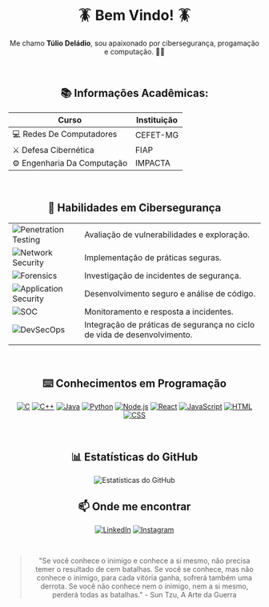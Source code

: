 <div align="center">
  
# 🪳 Bem Vindo! 🪳

Me chamo **Túlio Deládio**, sou apaixonado por cibersegurança, progamação e computação. 👨‍💻
</div>

<br>

<div align="center">
  
## 📚 Informações Acadêmicas:


  
| Curso | Instituição |
| --- | --- |
| 💻 Redes De Computadores | CEFET-MG |
| ⚔️ Defesa Cibernética | FIAP |
| ⚙️ Engenharia Da Computação | IMPACTA |

</div>

<br>
  

<div align="center">
    
## 🔐 Habilidades em Cibersegurança

|  |  |
| --- | --- |
| ![Penetration Testing](https://img.shields.io/badge/Penetration%20Testing-FFA500?style=for-the-badge&logo=shield&logoColor=000000) | Avaliação de vulnerabilidades e exploração. |
| ![Network Security](https://img.shields.io/badge/Network%20Security-FFA500?style=for-the-badge&logo=shield&logoColor=000000) | Implementação de práticas seguras. |
| ![Forensics](https://img.shields.io/badge/Forensics-FFA500?style=for-the-badge&logo=shield&logoColor=000000) | Investigação de incidentes de segurança. |
| ![Application Security](https://img.shields.io/badge/Application%20Security-FFA500?style=for-the-badge&logo=shield&logoColor=000000) | Desenvolvimento seguro e análise de código. |
| ![SOC](https://img.shields.io/badge/SOC-FFA500?style=for-the-badge&logo=shield&logoColor=000000) | Monitoramento e resposta a incidentes. |
| ![DevSecOps](https://img.shields.io/badge/DevSecOps-FFA500?style=for-the-badge&logo=shield&logoColor=000000) | Integração de práticas de segurança no ciclo de vida de desenvolvimento. |
|  |  |

</div>


<br>
<div align="center">

## ⌨️ Conhecimentos em Programação


[![C](https://img.shields.io/badge/C-FFA500?style=for-the-badge&logo=c&logoColor=000000)](https://en.wikipedia.org/wiki/C_(programming_language))
[![C++](https://img.shields.io/badge/C++-FFA500?style=for-the-badge&logo=c%2B%2B&logoColor=000000)](https://en.wikipedia.org/wiki/C%2B%2B)
[![Java](https://img.shields.io/badge/Java-FFA500?style=for-the-badge&logo=java&logoColor=000000)](https://www.java.com/)
[![Python](https://img.shields.io/badge/Python-FFA500?style=for-the-badge&logo=python&logoColor=000000)](https://www.python.org/)
[![Node.js](https://img.shields.io/badge/Node.js-FFA500?style=for-the-badge&logo=node.js&logoColor=000000)](https://nodejs.org/)
[![React](https://img.shields.io/badge/React-FFA500?style=for-the-badge&logo=react&logoColor=000000)](https://reactjs.org/)
[![JavaScript](https://img.shields.io/badge/JavaScript-FFA500?style=for-the-badge&logo=javascript&logoColor=000000)](https://developer.mozilla.org/en-US/docs/Web/JavaScript)
[![HTML](https://img.shields.io/badge/HTML-FFA500?style=for-the-badge&logo=html5&logoColor=000000)](https://developer.mozilla.org/en-US/docs/Web/HTML)
[![CSS](https://img.shields.io/badge/CSS-FFA500?style=for-the-badge&logo=css3&logoColor=000000)](https://developer.mozilla.org/en-US/docs/Web/CSS)

</div>

<br>

<div align="center">
  
## 📊 Estatísticas do GitHub

![Estatísticas do GitHub](https://github-readme-stats.vercel.app/api?username=tuliodeladio&show_icons=true&bg_color=000000&title_color=FFA500&text_color=FFA500&icon_color=FFA500)

</div>

<div align="center">
  
## 📫 Onde me encontrar

[![LinkedIn](https://img.shields.io/badge/LinkedIn-0A66C2?style=for-the-badge&logo=linkedin&logoColor=white)](https://www.linkedin.com/in/tuliodeladio/)
[![Instagram](https://img.shields.io/badge/Instagram-E4405F?style=for-the-badge&logo=instagram&logoColor=white)](https://www.instagram.com/tuliodeladio/)

<br>

> "Se você conhece o inimigo e conhece a si mesmo, não precisa temer o resultado de cem batalhas. Se você se conhece, mas não conhece o inimigo, para cada vitória ganha, sofrerá também uma derrota. Se você não conhece nem o inimigo, nem a si mesmo, perderá todas as batalhas." - Sun Tzu, A Arte da Guerra

</div>

